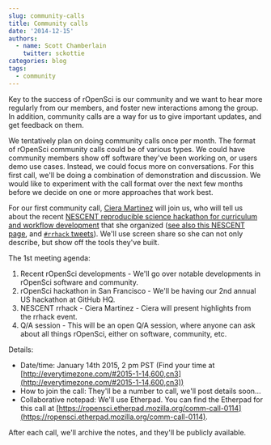 ```yaml
---
slug: community-calls
title: Community calls
date: '2014-12-15'
authors:
  - name: Scott Chamberlain
    twitter: sckottie
categories: blog
tags:
  - community
---
```


Key to the success of rOpenSci is our community and we want to hear more regularly from our members, and foster new interactions among the group. In addition, community calls are a way for us to give important updates, and get feedback on them.

We tentatively plan on doing community calls once per month. The format of rOpenSci community calls could be of various types. We could have community members show off software they've been working on, or users demo use cases. Instead, we could focus more on conversations. For this first call, we'll be doing a combination of demonstration and discussion. We would like to experiment with the call format over the next few months before we decide on one or more approaches that work best.

For our first community call, [Ciera Martinez][ciera] will join us, who will tell us about the recent [NESCENT reproducible science hackathon for curriculum and workflow development](https://github.com/Reproducible-Science-Curriculum/Reproducible-Science-Hackathon-Dec-08-2014) that she organized ([see also this NESCENT page](http://www.nescent.org/cal/calendar_detail.php?id=1125), and  [`#rrhack` tweets](https://twitter.com/search?q=%23rrhack&src=typd)). We'll use screen share so she can not only describe, but show off the tools they've built.

The 1st meeting agenda:

1. Recent rOpenSci developments - We'll go over notable developments in rOpenSci software and community.
2. rOpenSci hackathon in San Francisco - We'll be having our 2nd annual US hackathon at GitHub HQ.
3. NESCENT rrhack - Ciera Martinez - Ciera will present highlights from the rrhack event.
4. Q/A session - This will be an open Q/A session, where anyone can ask about all things rOpenSci, either on software, community, etc.

Details:

* Date/time: January 14th 2015, 2 pm PST (Find your time at [http://everytimezone.com/#2015-1-14,600,cn3](http://everytimezone.com/#2015-1-14,600,cn3))
* How to join the call: They'll be a number to call, we'll post details soon...
* Collaborative notepad: We'll use Etherpad. You can find the Etherpad for this call at [https://ropensci.etherpad.mozilla.org/comm-call-0114](https://ropensci.etherpad.mozilla.org/comm-call-0114).

After each call, we'll archive the notes, and they'll be publicly available.

[ciera]: http://cierareports.org/
